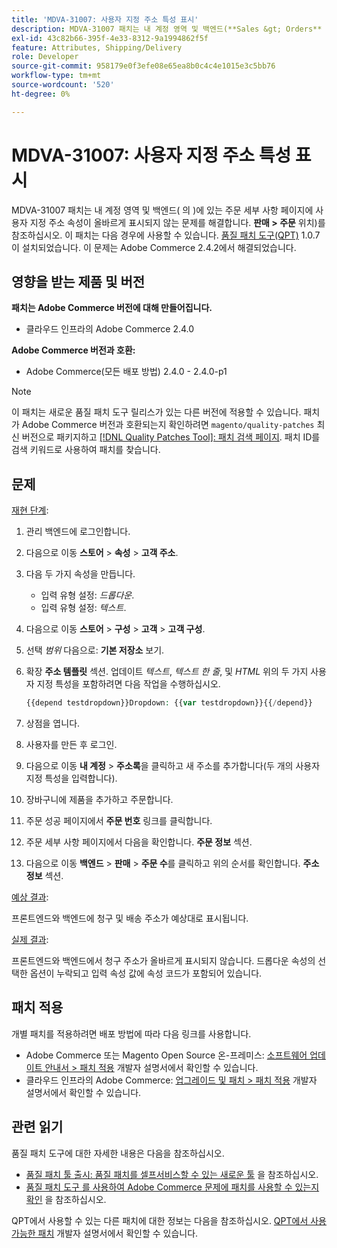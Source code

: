 ```yaml
---
title: 'MDVA-31007: 사용자 지정 주소 특성 표시'
description: MDVA-31007 패치는 내 계정 영역 및 백엔드(**Sales &gt; Orders** 위치)의 주문 세부 사항 페이지에 사용자 정의 주소 속성이 올바르게 표시되지 않는 문제를 해결합니다. 이 패치는 [Quality Patches Tool (QPT)](/help/announcements/adobe-commerce-announcements/magento-quality-patches-released-new-tool-to-self-serve-quality-patches.md) 1.0.7이 설치된 경우 사용할 수 있습니다. 이 문제는 Adobe Commerce 2.4.2에서 해결되었습니다.
exl-id: 43c82b66-395f-4e33-8312-9a1994862f5f
feature: Attributes, Shipping/Delivery
role: Developer
source-git-commit: 958179e0f3efe08e65ea8b0c4c4e1015e3c5bb76
workflow-type: tm+mt
source-wordcount: '520'
ht-degree: 0%

---
```


# MDVA-31007: 사용자 지정 주소 특성 표시

MDVA-31007 패치는 내 계정 영역 및 백엔드( 의 )에 있는 주문 세부 사항 페이지에 사용자 지정 주소 속성이 올바르게 표시되지 않는 문제를 해결합니다. **판매 > 주문** 위치)를 참조하십시오. 이 패치는 다음 경우에 사용할 수 있습니다. [품질 패치 도구(QPT)](/help/announcements/adobe-commerce-announcements/magento-quality-patches-released-new-tool-to-self-serve-quality-patches.md) 1.0.7이 설치되었습니다. 이 문제는 Adobe Commerce 2.4.2에서 해결되었습니다.

## 영향을 받는 제품 및 버전

**패치는 Adobe Commerce 버전에 대해 만들어집니다.**

* 클라우드 인프라의 Adobe Commerce 2.4.0

**Adobe Commerce 버전과 호환:**

* Adobe Commerce(모든 배포 방법) 2.4.0 - 2.4.0-p1

>[!NOTE]
>
>이 패치는 새로운 품질 패치 도구 릴리스가 있는 다른 버전에 적용할 수 있습니다. 패치가 Adobe Commerce 버전과 호환되는지 확인하려면 `magento/quality-patches` 최신 버전으로 패키지하고 [[!DNL Quality Patches Tool]: 패치 검색 페이지](https://devdocs.magento.com/quality-patches/tool.html#patch-grid). 패치 ID를 검색 키워드로 사용하여 패치를 찾습니다.

## 문제

<u>재현 단계</u>:

1. 관리 백엔드에 로그인합니다.
1. 다음으로 이동 **스토어** > **속성** > **고객 주소**.
1. 다음 두 가지 속성을 만듭니다.

   * 입력 유형 설정: *드롭다운*.
   * 입력 유형 설정: *텍스트*.

1. 다음으로 이동 **스토어** > **구성** > **고객** > **고객 구성**.
1. 선택 *범위* 다음으로: **기본 저장소** 보기.
1. 확장 **주소 템플릿** 섹션. 업데이트 *텍스트*, *텍스트 한 줄*, 및 *HTML* 위의 두 가지 사용자 지정 특성을 포함하려면 다음 작업을 수행하십시오.

   ```php
   {{depend testdropdown}}Dropdown: {{var testdropdown}}{{/depend}}    {{depend testtext}}Text: {{var testtext}}{{/depend}}
   ```

1. 상점을 엽니다.
1. 사용자를 만든 후 로그인.
1. 다음으로 이동 **내 계정** > **주소록**&#x200B;을 클릭하고 새 주소를 추가합니다(두 개의 사용자 지정 특성을 입력합니다).
1. 장바구니에 제품을 추가하고 주문합니다.
1. 주문 성공 페이지에서 **주문 번호** 링크를 클릭합니다.
1. 주문 세부 사항 페이지에서 다음을 확인합니다. **주문 정보** 섹션.
1. 다음으로 이동 **백엔드** > **판매** > **주문 수**&#x200B;를 클릭하고 위의 순서를 확인합니다. **주소 정보** 섹션.

<u>예상 결과</u>:

프론트엔드와 백엔드에 청구 및 배송 주소가 예상대로 표시됩니다.

<u>실제 결과</u>:

프론트엔드와 백엔드에서 청구 주소가 올바르게 표시되지 않습니다. 드롭다운 속성의 선택한 옵션이 누락되고 입력 속성 값에 속성 코드가 포함되어 있습니다.

## 패치 적용

개별 패치를 적용하려면 배포 방법에 따라 다음 링크를 사용합니다.

* Adobe Commerce 또는 Magento Open Source 온-프레미스: [소프트웨어 업데이트 안내서 > 패치 적용](https://devdocs.magento.com/guides/v2.4/comp-mgr/patching/mqp.html) 개발자 설명서에서 확인할 수 있습니다.
* 클라우드 인프라의 Adobe Commerce: [업그레이드 및 패치 > 패치 적용](https://devdocs.magento.com/cloud/project/project-patch.html) 개발자 설명서에서 확인할 수 있습니다.

## 관련 읽기

품질 패치 도구에 대한 자세한 내용은 다음을 참조하십시오.

* [품질 패치 툴 출시: 품질 패치를 셀프서비스할 수 있는 새로운 툴](/help/announcements/adobe-commerce-announcements/magento-quality-patches-released-new-tool-to-self-serve-quality-patches.md) 을 참조하십시오.
* [품질 패치 도구 를 사용하여 Adobe Commerce 문제에 패치를 사용할 수 있는지 확인](/help/support-tools/patches-available-in-qpt-tool/check-patch-for-magento-issue-with-magento-quality-patches.md) 을 참조하십시오.

QPT에서 사용할 수 있는 다른 패치에 대한 정보는 다음을 참조하십시오. [QPT에서 사용 가능한 패치](https://devdocs.magento.com/quality-patches/tool.html#patch-grid) 개발자 설명서에서 확인할 수 있습니다.
